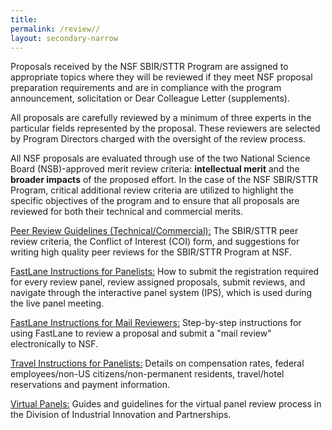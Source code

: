 ```yaml
---
title: 
permalink: /review//
layout: secondary-narrow
---
```


Proposals received by the NSF SBIR/STTR Program are assigned to appropriate topics where they will be reviewed if they meet NSF proposal preparation requirements and are in compliance with the program announcement, solicitation or Dear Colleague Letter (supplements).

All proposals are carefully reviewed by a minimum of three experts in the particular fields represented by the proposal. These reviewers are selected by Program Directors charged with the oversight of the review process.

All NSF proposals are evaluated through use of the two National Science Board (NSB)-approved merit review criteria: **intellectual merit** and the **broader impacts** of the proposed effort. In the case of the NSF SBIR/STTR Program, critical additional review criteria are utilized to highlight the specific objectives of the program and to ensure that all proposals are reviewed for both their technical and commercial merits.

[Peer Review Guidelines (Technical/Commercial):](/review/peer_review) The SBIR/STTR peer review criteria, the Conflict of Interest (COI) form, and suggestions for writing high quality peer reviews for the SBIR/STTR Program at NSF.

[FastLane Instructions for Panelists:](/review/panelist_system) How to submit the registration required for every review panel, review assigned proposals, submit reviews, and navigate through the interactive panel system (IPS), which is used during the live panel meeting.

[FastLane Instructions for Mail Reviewers:](/review/peer_mail_review) Step-by-step instructions for using FastLane to review a proposal and submit a "mail review" electronically to NSF.

[Travel Instructions for Panelists:](/review/travel) Details on compensation rates, federal employees/non-US citizens/non-permanent residents, travel/hotel reservations and payment information.

[Virtual Panels:](/review/virtual_panelist) Guides and guidelines for the virtual panel review process in the Division of Industrial Innovation and Partnerships.
